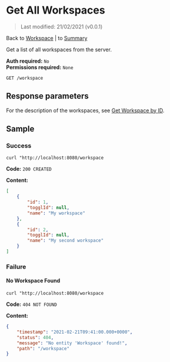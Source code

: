 # Get All Workspaces

> Last modified: 21/02/2021 (v0.0.1)

Back to [Workspace](../Workspace.md) | to [Summary](../../README.md)

Get a list of all workspaces from the server.

**Auth required:** `No`  
**Permissions required:** `None`

`GET /workspace`

## Response parameters

For the description of the workspaces, see [Get Workspace by ID]().

## Sample

### Success

```shell
curl "http://localhost:8080/workspace
```

**Code:** `200 CREATED`

**Content:**

```json
[
	{
		"id": 1,
		"togglId": null,
		"name": "My workspace"
	},
	{
		"id": 2,
		"togglId": null,
		"name": "My second workspace"
	}
]
```

### Failure

#### No Workspace Found

```shell
curl "http://localhost:8080/workspace
```

**Code:** `404 NOT FOUND`

**Content:**

```json
{
	"timestamp": "2021-02-21T09:41:00.000+0000",
    "status": 404,
    "message": "No entity 'Workspace' found!",
    "path": "/workspace"
}
```